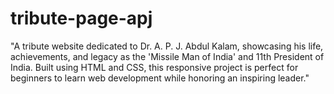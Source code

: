 # tribute-page-apj
"A tribute website dedicated to Dr. A. P. J. Abdul Kalam, showcasing his life, achievements, and legacy as the 'Missile Man of India' and 11th President of India. Built using HTML and CSS, this responsive project is perfect for beginners to learn web development while honoring an inspiring leader."

